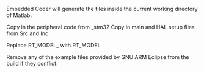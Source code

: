 Embedded Coder will generate the files inside the current working directory of Matlab.

Copy in the peripheral code from <modelname>_stm32
Copy in main and HAL setup files from Src and Inc

Replace RT_MODEL_<modelname> with RT_MODEL

Remove any of the example files provided by GNU ARM Eclipse from the build if they conflict.